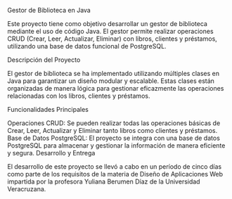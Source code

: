 Gestor de Biblioteca en Java

Este proyecto tiene como objetivo desarrollar un gestor de biblioteca mediante el uso de código Java. El gestor permite realizar operaciones CRUD (Crear, Leer, Actualizar, Eliminar) con libros, clientes y préstamos, utilizando una base de datos funcional de PostgreSQL.

Descripción del Proyecto

El gestor de biblioteca se ha implementado utilizando múltiples clases en Java para garantizar un diseño modular y escalable. Estas clases están organizadas de manera lógica para gestionar eficazmente las operaciones relacionadas con los libros, clientes y préstamos.

Funcionalidades Principales

Operaciones CRUD: Se pueden realizar todas las operaciones básicas de Crear, Leer, Actualizar y Eliminar tanto libros como clientes y préstamos.
Base de Datos PostgreSQL: El proyecto se integra con una base de datos PostgreSQL para almacenar y gestionar la información de manera eficiente y segura.
Desarrollo y Entrega

El desarrollo de este proyecto se llevó a cabo en un período de cinco días como parte de los requisitos de la materia de Diseño de Aplicaciones Web impartida por la profesora Yuliana Berumen Díaz de la Universidad Veracruzana.
